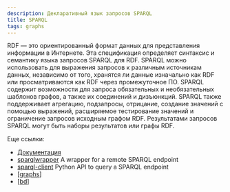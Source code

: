```yaml
---
description: Декларативный язык запросов SPARQL
title: SPARQL
tags: graphs
---
```

RDF — это ориентированный формат данных для представления информации в Интернете. Эта спецификация определяет синтаксис и семантику языка запросов SPARQL для RDF. SPARQL можно использовать для выражения запросов к различным источникам данных, независимо от того, хранятся ли данные изначально как RDF или просматриваются как RDF через промежуточное ПО. SPARQL содержит возможности для запроса обязательных и необязательных шаблонов графов, а также их соединений и дизъюнкций. SPARQL также поддерживает агрегацию, подзапросы, отрицание, создание значений с помощью выражений, расширяемое тестирование значений и ограничение запросов исходным графом RDF. Результатами запросов SPARQL могут быть наборы результатов или графы RDF.

Еще ссылки:

- [Документация](https://www.w3.org/TR/sparql11-query/)
- [sparqlwrapper](https://github.com/RDFLib/sparqlwrapper) A wrapper for a remote SPARQL endpoint
- [sparql-client](https://github.com/eea/sparql-client) Python API to query a SPARQL endpoint
- [[graphs]]
- [[bd]]

[//begin]: # "Autogenerated link references for markdown compatibility"
[graphs]: ../lists/graphs "Machine learning with graphs"
[bd]: ../lists/bd "Data Bases"
[//end]: # "Autogenerated link references"
